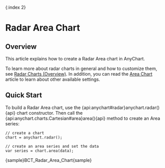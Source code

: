 {:index 2}
# Radar Area Chart

## Overview

This article explains how to create a Radar Area chart in AnyChart.

To learn more about radar charts in general and how to customize them, see [Radar Charts (Overview)](Overview). In addition, you can read the [Area Chart](../Area_Chart) article to learn about other available settings.

## Quick Start

To build a Radar Area chart, use the {api:anychart#radar}anychart.radar(){api} chart constructor. Then call the {api:anychart.charts.Cartesian#area}area(){api} method to create an Area series:

```
// create a chart
chart = anychart.radar();

// create an area series and set the data
var series = chart.area(data);
```

{sample}BCT\_Radar\_Area\_Chart{sample}